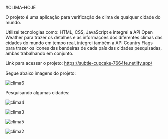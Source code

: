 #CLIMA-HOJE

O projeto é uma aplicação para verificação de clima de qualquer cidade do mundo.

Utilizei tecnologias como:
HTML, CSS, JavaScript e integrei a API Open Weather para trazer os detalhes e as informações dos diferentes climas das cidades do mundo em tempo real, integrei também a API Country Flags para trazer os icones das bandeiras de cada país das cidades pesquisadas, ambas trabalhando em conjunto.

Link para acessar o projeto: https://subtle-cupcake-7664fe.netlify.app/

Segue abaixo imagens do projeto:

![clima6](https://user-images.githubusercontent.com/107739313/201546129-f6065fd6-8a98-4478-894e-686c30442853.png)


Pesquisando algumas cidades:

![clima4](https://user-images.githubusercontent.com/107739313/201546068-f5c6dd40-17a1-4c0c-90ba-569b167b19a0.png)

![clima3](https://user-images.githubusercontent.com/107739313/201546033-f514004e-7236-4a6e-9e9f-0fa75b585157.png)

![clima5](https://user-images.githubusercontent.com/107739313/201545992-0307dacf-4bf7-447f-8b87-53f1e39c278f.png)

![clima2](https://user-images.githubusercontent.com/107739313/201546168-fb7d3584-719f-44b5-9e7b-b54fc2271f50.png)

